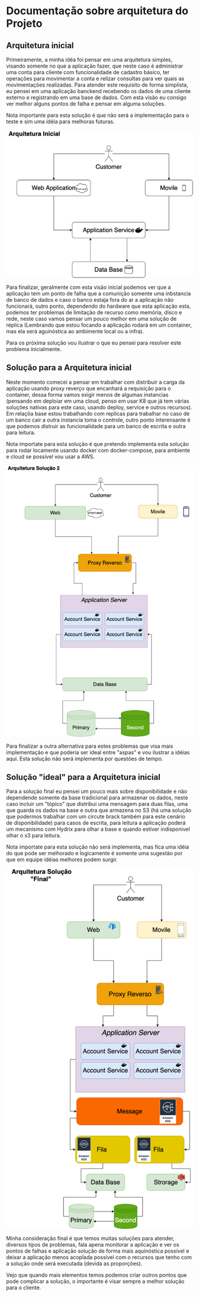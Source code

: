 # Documentação sobre arquitetura do Projeto

## Arquitetura inicial

Primeiramente, a minha idéa foi pensar em uma arquitetura simples, visando somente no que a aplicação fazer, que neste caso é administrar uma conta para cliente com funcionalidade de cadastro básico, ter operações para movimentar a conta e relizar consultas para ver quais as movimentações realizadas. Para atender este requisito de forma simplista, eu pensei em uma aplicação banckend recebendo os dados de uma cliente externo e registrando em uma base de dados. Com esta visão eu consigo ver melhor alguns pontos de falha e pensar em alguma soluções.

Nota importante para esta solução é que não será a implementação para o teste e sim uma idéia para melhoras futuras.

![Arq1](https://github.com/ander-f-silva/bank-account-service/blob/develop/document/image/start_architecture.png)

Para finalizar, geralmente com esta visão inicial podemos ver que a aplicação tem um ponto de falha que a comunição somente uma inbstancia de banco de dados e caso o banco estaja fora do ar a aplicação não funcionará, outro ponto, dependendo do hardware que esta aplicação esta, podemos ter problemas de limitação de recurso como memória, disco e rede, neste caso vamos pensar um pouco melhor em uma solução de réplica (Lembrando que estou focando a aplicação rodará em um container, mas ela será aguinóstica ao ambimente local ou a infra). 

Para os próxima solução vou ilustrar o que eu pensei para resolver este problema inicialmente. 


## Solução para a Arquitetura inicial

Neste momento comecei a pensar em trabalhar com distribuir a carga da aplicação usando proxy reverço que encanhará a requisição para o container, dessa forma vamos exigir menos de algumas instancias (pensando em deploiar em uma cloud, penso em usar K8 que já tem várias soluções nativas para este caso, usando deploy, service e outros recursos). Em relaçõa base estou trabalhando com replicas para trabalhar no caso de um banco cair a outra instancia toma o controle, outro ponto interensante é que podemos distruir as funcionalidade para um banco de escrita e outra para leitura.

Nota importate para esta solução é que pretendo implementa esta solução para rodar locamente usando docker com docker-compose, para ambiente e cloud se possível vou usar a AWS.

![Arq2](https://github.com/ander-f-silva/bank-account-service/blob/develop/document/image/second_architecture.png)

Para finalizar a outra alternativa para estes problemas que visa mais implementação e que poderia ser ideal entre "aspas" e vou ilustrar a idéias aqui. Esta solução não será implementa por questões de tempo.

## Solução "ideal" para a Arquitetura inicial

Para a solução final eu pensei um pouco mais sobre disponibilidade e não dependende somente da base tradicional para armazenar os dados, neste caso incluir um "tópico" que distribui uma mensagem para duas filas, uma que guarda os dados na base e outra que armazena no S3 (há uma solução que podermos trabalhar com um circute brack também para este cenário de disponibilidade) para casos de escrita, para leitura a aplicação poderá um mecanismo com Hydrix para olhar a base e quando estiver indisponivel olhar o s3 para leitura.

Nota importate para esta solução não será implementa, mas fica uma idéia do que pode ser melhorado e logicamente é somente uma sugestão por que em equipe idéias melhores podem surgir.

![Arq3](https://github.com/ander-f-silva/bank-account-service/blob/develop/document/image/final_architecture.png)

Minha consideração final é que temos muitas soluções para atender, diversos tipos de problemas, fala apena monitorar a aplicação e ver os pontos de falhas e aplicação solução de forma mais aquinóstica possível e deixar a aplicação menos acoplada possível com o recursos que tenho com a solução onde será executada (devida as proporções).

Vejo que quando mais elementos temos podemos criar outros pontos que pode complicar a solução, o importante é visar sempre a melhor solução para o cliente.
